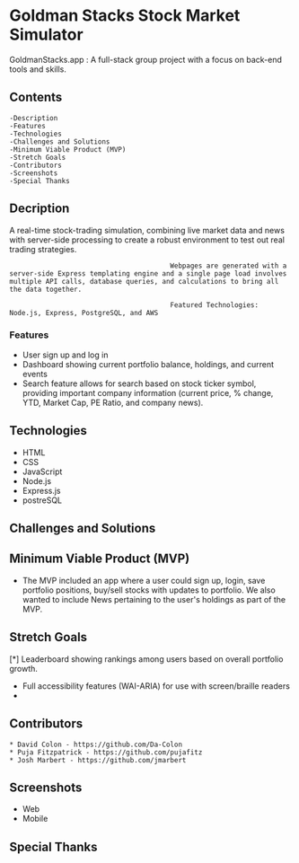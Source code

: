 # Goldman Stacks Stock Market Simulator

<!-- INSERT STILL/gif (DEMO) of project -->

GoldmanStacks.app : A full-stack group project with a focus on back-end tools and skills.

## Contents
    -Description
    -Features
    -Technologies
    -Challenges and Solutions
    -Minimum Viable Product (MVP)
    -Stretch Goals
    -Contributors
    -Screenshots
    -Special Thanks

## Decription
  A real-time stock-trading simulation, combining live market data and news with server-side processing to create a robust environment to test out real trading strategies.

                                            Webpages are generated with a server-side Express templating engine and a single page load involves multiple API calls, database queries, and calculations to bring all the data together.
                                            
                                            Featured Technologies: Node.js, Express, PostgreSQL, and AWS

### Features
* User sign up and log in
* Dashboard showing current portfolio balance, holdings, and current events
* Search feature allows for search based on stock ticker symbol, providing important company information (current price, % change, YTD, Market Cap, PE Ratio, and company news).


## Technologies
* HTML
* CSS
* JavaScript
* Node.js
* Express.js
* postreSQL

## Challenges and Solutions


## Minimum Viable Product (MVP)
* The MVP included an app where a user could sign up, login, save portfolio positions, buy/sell stocks with updates to portfolio. We also wanted to include News pertaining to the user's holdings as part of the MVP.

## Stretch Goals
[*] Leaderboard showing rankings among users based on overall portfolio growth.
* Full accessibility features (WAI-ARIA) for use with screen/braille readers
* 

## Contributors
    * David Colon - https://github.com/Da-Colon
    * Puja Fitzpatrick - https://github.com/pujafitz
    * Josh Marbert - https://github.com/jmarbert


## Screenshots
* Web
* Mobile

## Special Thanks